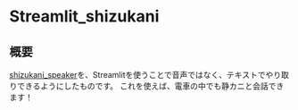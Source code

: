 # Streamlit_shizukani
## 概要
[shizukani_speaker](https://github.com/shizukani-cp/shizukani_speaker)を、Streamlitを使うことで音声ではなく、テキストでやり取りできるようにしたものです。
これを使えば、電車の中でも静カニと会話できます！